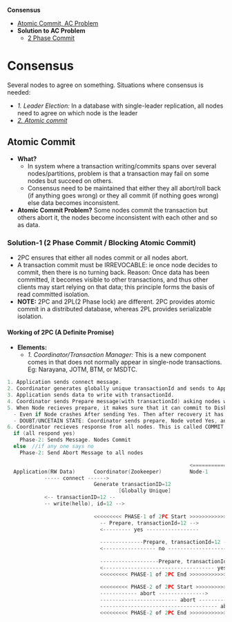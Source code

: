 **Consensus**
- [Atomic Commit, AC Problem](#ac)
- **Solution to AC Problem**
  - [2 Phase Commit](#2pc)


# Consensus
Several nodes to agree on something. Situations where consensus is needed:
- _1. Leader Election:_ In a database with single-leader replication, all nodes need to agree on which node is the leader
- _[2. Atomic commit](#ac)_ 

<a name=ac></a>
## Atomic Commit
- **What?**
  - In system where a transaction writing/commits spans over several nodes/partitions, problem is that a transaction may fail on some nodes but succeed on others.
  - Consensus need to be maintained that either they all abort/roll back (if anything goes wrong) or they all commit (if nothing goes wrong) else data becomes inconsistent.
- **Atomic Commit Problem?** Some nodes commit the transaction but others abort it, the nodes become inconsistent with each other and so as data.

<a name=2pc></a>
### Solution-1 (2 Phase Commit / Blocking Atomic Commit)
- 2PC ensures that either all nodes commit or all nodes abort.
- A transaction commit must be IRREVOCABLE: ie once node decides to commit, then there is no turning back. Reason: Once data has been committed, it becomes visible to other transactions, and thus other clients may start relying on that data; this principle forms the basis of read committed isolation.
- **NOTE:** 2PC and 2PL(2 Phase lock) are different. 2PC provides atomic commit in a distributed database, whereas 2PL provides serializable isolation.

#### Working of 2PC (A Definite Promise)
- **Elements:**
  - _1. Coordinator/Transaction Manager:_ This is a new component comes in that does not normally appear in single-node transactions. Eg: Narayana, JOTM, BTM, or MSDTC.
```c
1. Application sends connect message.
2. Coordinator generates globally unique transactionId and sends to Application. Now-on-wards application will use same id for communication.
3. Application sends data to write with transactionId.
4. Coordinator sends Prepare message(with transactionId) asking nodes whether they can commit or not?
5. When Node recieves prepare, it makes sure that it can commit to Disk at any cost.
  - Even if Node crashes After sending Yes. Then after recovery it has to commit the transaction. There is no turning Back.
  - DOUBT/UNCETAIN STATE: Coordinator sends prepare, Node voted Yes, and Coordinator crashes. Now Node is in Doubt state. Node will wait forever for Coordinator to send Phase-2 message(Commit or Abort).
6. Coordinator recieves response from all nodes. This is called COMMIT POINT. Coordinator writes its decision to Transaction log.
  if (all respond yes)
    Phase-2: Sends Message. Nodes Commit
  else  //if any one says no
    Phase-2: Send Abort Message to all nodes

                                                           <============ Distributed Database ========>
  Application(RW Data)      Coordinator(Zookeeper)         Node-1            Node-2              Node-n
            ----- connect ------> 
                            Generate transactionID=12
                                    [Globally Unique]
            <-- transactionID=12 --
            -- write(hello), id=12 --> 
                              
                            <<<<<<<<< PHASE-1 of 2PC Start >>>>>>>>>>>>>>>>>>>>>
                              -- Prepare, transactionId=12 -->
                              <--------- yes -----------------
                              
                              --------------Prepare, transactionId=12 --------->
                              <----------------- no ----------------------------
                              
                              -------------------Prepare, transactionId=12 ------------------------->
                              <------------------------------------ yes -----------------------------
                              <<<<<<<<< PHASE-1 of 2PC End >>>>>>>>>>>>>>>>>>>>>
                              
                              <<<<<<<<< PHASE-2 of 2PC Start >>>>>>>>>>>>>>>>>>>>>
                              ------------ abort --------------->
                              ------------------------- abort ----------------->
                              -------------------------------------- abort --------------------------->
                              <<<<<<<<< PHASE-2 of 2PC End >>>>>>>>>>>>>>>>>>>>>
```
